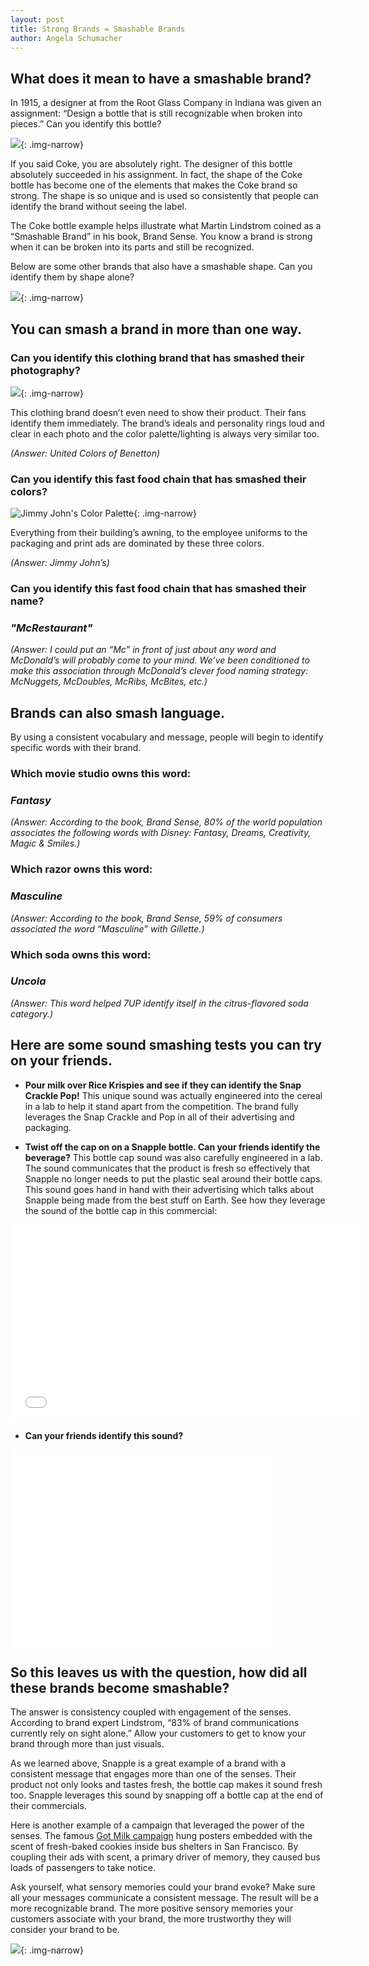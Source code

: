 ```yaml
---
layout: post
title: Strong Brands = Smashable Brands
author: Angela Schumacher
---
```


## What does it mean to have a smashable brand?

In 1915, a designer at from the Root Glass Company in Indiana was given an assignment: “Design a bottle that is still recognizable when broken into pieces.” Can you identify this bottle?

![](/img/bottle.jpg){: .img-narrow}

If you said Coke, you are absolutely right. The designer of this bottle absolutely succeeded in his assignment. In fact, the shape of the Coke bottle has become one of the elements that makes the Coke brand so strong. The shape is so unique and is used so consistently that people can identify the brand without seeing the label.

The Coke bottle example helps illustrate what Martin Lindstrom coined as a “Smashable Brand” in his book, Brand Sense. You know a brand is strong when it can be broken into its parts and still be recognized.

Below are some other brands that also have a smashable shape. Can you identify them by shape alone?

![](/img/bottles.gif){: .img-narrow}

## You can smash a brand in more than one way.

### Can you identify this clothing brand that has smashed their photography?

![](/img/benneton.gif){: .img-narrow}

This clothing brand doesn’t even need to show their product. Their fans identify them immediately. The brand’s ideals and personality rings loud and clear in each photo and the color palette/lighting is always very similar too.

*(Answer: United Colors of Benetton)*

### Can you identify this fast food chain that has smashed their colors?

![Jimmy John's Color Palette](/img/color-300x108.gif){: .img-narrow}

Everything from their building’s awning, to the employee uniforms to the packaging and print ads are dominated by these three colors.

*(Answer: Jimmy John’s)*

### Can you identify this fast food chain that has smashed their name?

### *"McRestaurant"*

*(Answer: I could put an “Mc” in front of just about any word and McDonald’s will probably come to your mind. We’ve been conditioned to make this association through McDonald’s clever food naming strategy: McNuggets, McDoubles, McRibs, McBites, etc.)*

## Brands can also smash language.

By using a consistent vocabulary and message, people will begin to identify specific words with their brand.

### Which movie studio owns this word:

### *Fantasy*

*(Answer: According to the book, Brand Sense, 80% of the world population associates the following words with Disney: Fantasy, Dreams, Creativity, Magic & Smiles.)*

### Which razor owns this word:

### *Masculine*

*(Answer: According to the book, Brand Sense, 59% of consumers associated the word “Masculine” with Gillette.)*

### Which soda owns this word:

### *Uncola*

*(Answer: This word helped 7UP identify itself in the citrus-flavored soda category.)*

## Here are some sound smashing tests you can try on your friends.

* **Pour milk over Rice Krispies and see if they can identify the Snap Crackle Pop!** This unique sound was actually engineered into the cereal in a lab to help it stand apart from the competition. The brand fully leverages the Snap Crackle and Pop in all of their advertising and packaging.

* **Twist off the cap on on a Snapple bottle. Can your friends identify the beverage?** This bottle cap sound was also carefully engineered in a lab. The sound communicates that the product is fresh so effectively that Snapple no longer needs to put the plastic seal around their bottle caps. This sound goes hand in hand with their advertising which talks about Snapple being made from the best stuff on Earth. See how they leverage the sound of the bottle cap in this commercial:

<iframe width="560" height="315" src="//www.youtube.com/embed/Zoh0tHRXOvE" frameborder="0" allowfullscreen></iframe>

* **Can your friends identify this sound?**

<iframe width="420" height="315" src="//www.youtube.com/embed/QRLyMjvug1M" frameborder="0" allowfullscreen></iframe>

## So this leaves us with the question, how did all these brands become smashable?

The answer is consistency coupled with engagement of the senses. According to brand expert Lindstrom, “83% of brand communications currently rely on sight alone.” Allow your customers to get to know your brand through more than just visuals.

As we learned above, Snapple is a great example of a brand with a consistent message that engages more than one of the senses. Their product not only looks and tastes fresh, the bottle cap makes it sound fresh too. Snapple leverages this sound by snapping off a bottle cap at the end of their commercials.

Here is another example of a campaign that leveraged the power of the senses. The famous [Got Milk campaign](http://www.sfgate.com/bayarea/article/Freshly-baked-ads-are-toast-City-orders-that-2482764.php) hung posters embedded with the scent of fresh-baked cookies inside bus shelters in San Francisco. By coupling their ads with scent, a primary driver of memory, they caused bus loads of passengers to take notice.

Ask yourself, what sensory memories could your brand evoke? Make sure all your messages communicate a consistent message. The result will be a more recognizable brand. The more positive sensory memories your customers associate with your brand, the more trustworthy they will consider your brand to be.

![](/img/strength-of-brands.gif){: .img-narrow}
